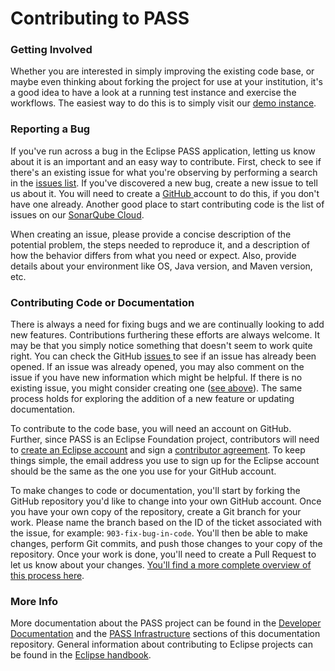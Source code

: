 # Contributing to PASS

### Getting Involved

Whether you are interested in simply improving the existing code base, or maybe even thinking about forking the project for use at your institution, it's a good idea to have a look at a running test instance and exercise the workflows. The easiest way to do this is to simply visit our [demo instance](https://demo.eclipse-pass.org/).

### Reporting a Bug

If you've run across a bug in the Eclipse PASS application, letting us know about it is an important and an easy way to contribute. First, check to see if there's an existing issue for what you're observing by performing a search in the [issues list](https://github.com/eclipse-pass/main/issues). If you've discovered a new bug, create a new issue to tell us about it. You will need to create a [GitHub ](https://github.com/)account to do this, if you don't have one already. Another good place to start contributing code is the list of issues on our [SonarQube Cloud](https://sonarcloud.io/organizations/eclipse-pass).

When creating an issue, please provide a concise description of the potential problem, the steps needed to reproduce it, and a description of how the behavior differs from what you need or expect. Also, provide details about your environment like OS, Java version, and Maven version, etc.

### Contributing Code or Documentation

There is always a need for fixing bugs and we are continually looking to add new features. Contributions furthering these efforts are always welcome. It may be that you simply notice something that doesn't seem to work quite right. You can check the GitHub [issues ](https://github.com/eclipse-pass/main/issues)to see if an issue has already been opened. If an issue was already opened, you may also comment on the issue if you have new information which might be helpful. If there is no existing issue, you might consider creating one ([see above](contributing-to-pass.md#reporting-a-bug)). The same process holds for exploring the addition of a new feature or updating documentation.

To contribute to the code base, you will need an account on GitHub. Further, since PASS is an Eclipse Foundation project, contributors will need to [create an Eclipse account](https://accounts.eclipse.org/) and sign a [contributor agreement](https://www.eclipse.org/legal/ECA.php). To keep things simple, the email address you use to sign up for the Eclipse account should be the same as the one you use for your GitHub account.

To make changes to code or documentation, you'll start by forking the GitHub repository you'd like to change into your own GitHub account. Once you have your own copy of the repository, create a Git branch for your work. Please name the branch based on the ID of the ticket associated with the issue, for example: `903-fix-bug-in-code`. You'll then be able to make changes, perform Git commits, and push those changes to your copy of the repository. Once your work is done, you'll need to create a Pull Request to let us know about your changes. [You'll find a more complete overview of this process here](https://opensource.com/article/19/7/create-pull-request-github).

### More Info

More documentation about the PASS project can be found in the [Developer Documentation](../developer-documentation/) and the [PASS Infrastructure](../infrastructure-documenation/) sections of this documentation repository. General information about contributing to Eclipse projects can be found in the [Eclipse handbook](https://www.eclipse.org/projects/handbook/#contributing-contributors).
